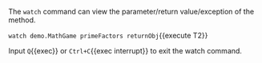 The `watch` command can view the parameter/return value/exception of the method.

`watch demo.MathGame primeFactors returnObj`{{execute T2}}

Input `Q`{{exec}} or `Ctrl+C`{{exec interrupt}} to exit the watch command.

